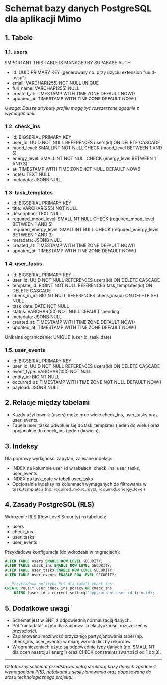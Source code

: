 # Schemat bazy danych PostgreSQL dla aplikacji Mimo

## 1. Tabele

### 1.1. users

!IMPORTANT THIS TABLE IS MANAGED BY SUPABASE AUTH

- id: UUID PRIMARY KEY (generowany np. przy użyciu extension "uuid-ossp")
- email: VARCHAR(255) NOT NULL UNIQUE
- full_name: VARCHAR(255) NULL
- created_at: TIMESTAMP WITH TIME ZONE DEFAULT NOW()
- updated_at: TIMESTAMP WITH TIME ZONE DEFAULT NOW()

_Uwaga: Dalsze atrybuty profilu mogą być rozszerzane zgodnie z wymaganiami._

### 1.2. check_ins

- id: BIGSERIAL PRIMARY KEY
- user_id: UUID NOT NULL REFERENCES users(id) ON DELETE CASCADE
- mood_level: SMALLINT NOT NULL CHECK (mood_level BETWEEN 1 AND 5)
- energy_level: SMALLINT NOT NULL CHECK (energy_level BETWEEN 1 AND 3)
- at: TIMESTAMP WITH TIME ZONE NOT NULL DEFAULT NOW()
- notes: TEXT NULL
- metadata: JSONB NULL

### 1.3. task_templates

- id: BIGSERIAL PRIMARY KEY
- title: VARCHAR(255) NOT NULL
- description: TEXT NULL
- required_mood_level: SMALLINT NULL CHECK (required_mood_level BETWEEN 1 AND 5)
- required_energy_level: SMALLINT NULL CHECK (required_energy_level BETWEEN 1 AND 3)
- metadata: JSONB NULL
- created_at: TIMESTAMP WITH TIME ZONE DEFAULT NOW()
- updated_at: TIMESTAMP WITH TIME ZONE DEFAULT NOW()

### 1.4. user_tasks

- id: BIGSERIAL PRIMARY KEY
- user_id: UUID NOT NULL REFERENCES users(id) ON DELETE CASCADE
- template_id: BIGINT NOT NULL REFERENCES task_templates(id) ON DELETE CASCADE
- check_in_id: BIGINT NULL REFERENCES check_ins(id) ON DELETE SET NULL
- task_date: DATE NOT NULL
- status: VARCHAR(50) NOT NULL DEFAULT 'pending'
- metadata: JSONB NULL
- created_at: TIMESTAMP WITH TIME ZONE DEFAULT NOW()
- updated_at: TIMESTAMP WITH TIME ZONE DEFAULT NOW()

Unikalne ograniczenie: UNIQUE (user_id, task_date)

### 1.5. user_events

- id: BIGSERIAL PRIMARY KEY
- user_id: UUID NOT NULL REFERENCES users(id) ON DELETE CASCADE
- event_type: VARCHAR(100) NOT NULL
- entity_id: BIGINT NULL
- occurred_at: TIMESTAMP WITH TIME ZONE NOT NULL DEFAULT NOW()
- payload: JSONB NULL

## 2. Relacje między tabelami

- Każdy użytkownik (users) może mieć wiele check_ins, user_tasks oraz user_events.
- Tabela user_tasks odwołuje się do task_templates (jeden do wielu) oraz opcjonalnie do check_ins (jeden do wielu).

## 3. Indeksy

Dla poprawy wydajności zapytań, zalecane indeksy:

- INDEX na kolumnie user_id w tabelach: check_ins, user_tasks, user_events
- INDEX na task_date w tabeli user_tasks
- Opcjonalnie indeksy na kolumnach wymaganych do filtrowania w task_templates (np. required_mood_level, required_energy_level)

## 4. Zasady PostgreSQL (RLS)

Wdrożenie RLS (Row Level Security) na tabelach:

- users
- check_ins
- user_tasks
- user_events

Przykładowa konfiguracja (do wdrożenia w migracjach):

```sql
ALTER TABLE users ENABLE ROW LEVEL SECURITY;
ALTER TABLE check_ins ENABLE ROW LEVEL SECURITY;
ALTER TABLE user_tasks ENABLE ROW LEVEL SECURITY;
ALTER TABLE user_events ENABLE ROW LEVEL SECURITY;

-- Przykładowa polityka RLS dla tabeli check_ins:
CREATE POLICY user_check_ins_policy ON check_ins
    USING (user_id = current_setting('app.current_user_id')::uuid);
```

## 5. Dodatkowe uwagi

- Schemat jest w 3NF, z odpowiednią normalizacją danych.
- Pól "metadata" użyto dla zachowania elastyczności rozszerzeń w przyszłości.
- Zaplanowano możliwość przyszłego partycjonowania tabel (np. check_ins, user_events) w miarę wzrostu liczby rekordów.
- W ograniczeniach użyte są odpowiednie typy danych (np. SMALLINT dla ocen nastroju i energii) oraz CHECK constraints (wartości od 1 do 3).

---

_Ostateczny schemat przedstawia pełną strukturę bazy danych zgodnie z wymaganiami PRD, notatkami z sesji planowania oraz dopasowaną do stosu technologicznego projektu._
